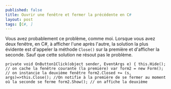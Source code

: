 ```yaml
---
published: false
title: Ouvrir une fenêtre et fermer la précédente en C#
layout: post
tags: [C#, ]
---
```

Vous avez probablement ce problème, comme moi. Lorsque vous avez deux fenêtre, en C#, à afficher l'une après l'autre, la solution la plus évidente est d'appeler la méthode `Close()`  sur la première et d'afficher la seconde. Sauf que cette solution ne résout pas le problème.

`
private void OnButton1Click(object sender, EventArgs e)
{
    this.Hide(); // on cache la fenêtre courante (la première)
    var form2 = new Form(); // on instancie la deuxième fenêtre
    form2.Closed += (s, args)=>this.Close(); //On notifie à la première de se fermer au moment où la seconde se ferme
    form2.Show(); // on affiche la deuxième
`